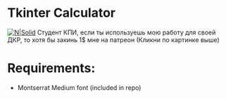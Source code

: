 # Tkinter Calculator

[![N|Solid](https://github.com/BobVolskiy/adding-to-your-stickerpack/blob/main/logoheader2.png?raw=true)](https://twitter.com/bob_volskiy)
Студент КПИ, если ты используешь мою работу для своей ДКР, то хотя бы закинь 1$ мне на патреон (Кликни по картинке выше)

# Requirements: 
  - Montserrat Medium font (included in repo)

